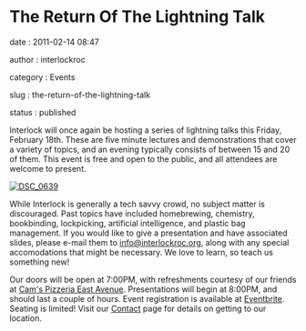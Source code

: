 The Return Of The Lightning Talk
================================

date
:   2011-02-14 08:47

author
:   interlockroc

category
:   Events

slug
:   the-return-of-the-lightning-talk

status
:   published

Interlock will once again be hosting a series of lightning talks this
Friday, February 18th. These are five minute lectures and demonstrations
that cover a variety of topics, and an evening typically consists of
between 15 and 20 of them. This event is free and open to the public,
and all attendees are welcome to present.

[![DSC\_0639](http://farm5.static.flickr.com/4001/4639149704_afd2826f88_m.jpg)](http://www.flickr.com/photos/bert_m_b/4639149704/)

While Interlock is generally a tech savvy crowd, no subject matter is
discouraged. Past topics have included homebrewing, chemistry,
bookbinding, lockpicking, artificial intelligence, and plastic bag
management. If you would like to give a presentation and have associated
slides, please e-mail them to <info@interlockroc.org>, along with any
special accomodations that might be necessary. We love to learn, so
teach us something new!

Our doors will be open at 7:00PM, with refreshments courtesy of our
friends at [Cam's Pizzeria East
Avenue](http://www.camspizzeria.com/locations/eastave.html).
Presentations will begin at 8:00PM, and should last a couple of hours.
Event registration is available at
[Eventbrite](http://lightningtalks.eventbrite.com). Seating is limited!
Visit our [Contact](/contact/) page for details on getting to our
location.
